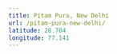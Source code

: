 ```yaml
---
title: Pitam Pura, New Delhi
url: /pitam-pura-new-delhi/
latitude: 28.704
longitude: 77.141
---
```

